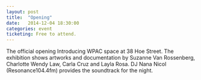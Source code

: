 ```yaml
---
layout: post
title:  "Opening"
date:   2014-12-04 18:30:00
categories: event
ticketing: Free to attend.
---
```

The official opening Introducing WPAC space at 38 Hoe Street. The exhibition shows artworks and documentation by Suzanne Van Rossenberg, Charlotte Wendy Law, Carla Cruz and Layla Rosa. DJ Nana Nicol (Resonance104.4fm) provides the soundtrack for the night.
